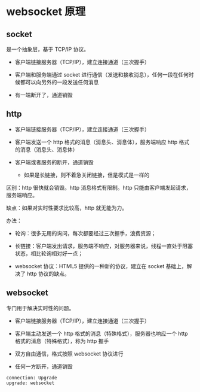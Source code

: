 # websocket 原理

## socket

是一个抽象层，基于 TCP/IP 协议。

- 客户端链接服务器（TCP/IP），建立连接通道（三次握手）

- 客户端和服务端通过 socket 进行通信（发送和接收消息），任何一段在任何时候都可以向另外的一段发送任何消息

- 有一端断开了，通道销毁

## http

- 客户端链接服务器（TCP/IP），建立连接通道（三次握手）

- 客户端发送一个 http 格式的消息（消息头、消息体），服务端响应 http 格式的消息（消息头、消息体）

- 客户端或者服务的断开，通道销毁

    - 如果是长链接，则不着急关闭链接，但是模式是一样的

区别：http 很快就会销毁。http 消息格式有限制。http 只能由客户端发起请求，服务端响应。

缺点：如果对实时性要求比较高，http 就无能为力。

办法：

- 轮询：很多无用的询问，每次都要经过三次握手，浪费资源；

- 长链接：客户端发出请求，服务端不响应，对服务器来说，线程一直处于阻塞状态，相比轮询相对好一点；

- websocket 协议：HTML5 提供的一种新的协议，建立在 socket 基础上，解决了 http 协议的缺点。

## websocket

专门用于解决实时性的问题。

- 客户端链接服务器（TCP/IP），建立连接通道（三次握手）

- 客户端主动发送一个 http 格式的消息（特殊格式），服务器也响应一个 http 格式的消息（特殊格式），称为 http 握手

- 双方自由通信，格式按照 websocket 协议进行

- 任何一方断开，通道销毁

```http
connection: Upgrade
upgrade: websocket
```